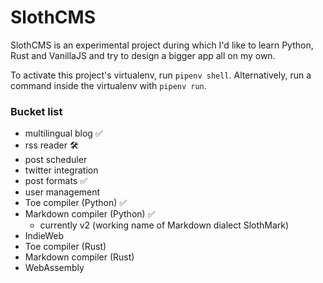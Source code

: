 # SlothCMS

SlothCMS is an experimental project during which I'd like to learn Python, Rust and VanillaJS and try to design a bigger app all on my own.

To activate this project's virtualenv, run `pipenv shell`.
Alternatively, run a command inside the virtualenv with `pipenv run`.


### Bucket list
- multilingual blog ✅
- rss reader 🛠
- post scheduler
- twitter integration
- post formats ✅
- user management
- Toe compiler (Python) ✅
- Markdown compiler (Python) ✅
  - currently v2 (working name of Markdown dialect SlothMark)
- IndieWeb
- Toe compiler (Rust)
- Markdown compiler (Rust)
- WebAssembly
